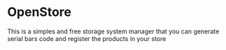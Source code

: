 # OpenStore
This is a simples and free storage system manager that you can generate serial bars code and register the products in your store
